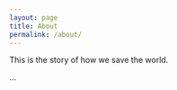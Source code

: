```yaml
---
layout: page
title: About
permalink: /about/
---
```


This is the story of how we save the world.

...
